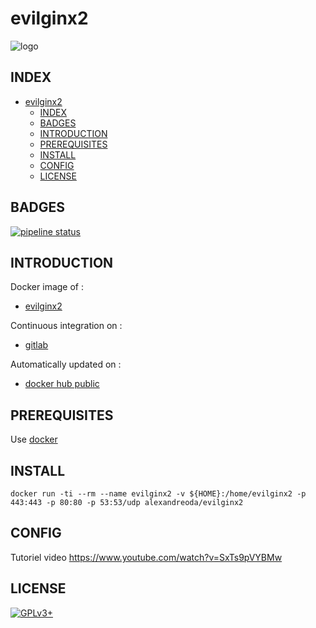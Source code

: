 # evilginx2

![logo](https://assets.gitlab-static.net/uploads/-/system/project/avatar/12904444/evilginx2-logo-512.png)

## INDEX

- [evilginx2](#evilginx2)
  - [INDEX](#index)
  - [BADGES](#badges)
  - [INTRODUCTION](#introduction)
  - [PREREQUISITES](#prerequisites)
  - [INSTALL](#install)
  - [CONFIG](#config)
  - [LICENSE](#license)

## BADGES

[![pipeline status](https://gitlab.com/oda-alexandre/evilginx2/badges/master/pipeline.svg)](https://gitlab.com/oda-alexandre/evilginx2/commits/master)

## INTRODUCTION

Docker image of :

- [evilginx2](https://breakdev.org/evilginx-2-next-generation-of-phishing-2fa-tokens)

Continuous integration on :

- [gitlab](https://gitlab.com/oda-alexandre/evilginx2/pipelines)

Automatically updated on :

- [docker hub public](https://hub.docker.com/r/alexandreoda/evilginx2/)

## PREREQUISITES

Use [docker](https://www.docker.com)

## INSTALL

```docker run -ti --rm --name evilginx2 -v ${HOME}:/home/evilginx2 -p 443:443 -p 80:80 -p 53:53/udp alexandreoda/evilginx2```

## CONFIG

Tutoriel video <https://www.youtube.com/watch?v=SxTs9pVYBMw>

## LICENSE

[![GPLv3+](http://gplv3.fsf.org/gplv3-127x51.png)](https://gitlab.com/oda-alexandre/evilginx2/blob/master/LICENSE)
